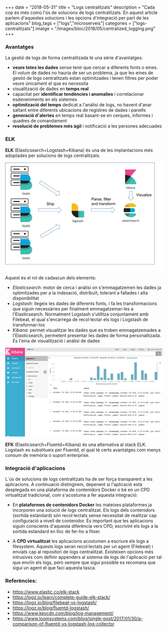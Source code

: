 +++
date        = "2018-05-31"
title       = "Logs centralitzats"
description = "Cada cop és més comú l'ús de solucions de logs centralitzats. En aquest article parlem d'aquestes solucions i les opcions d'integració per part de les aplicacions"
blog_tags   = ["logs","microserveis"]
categories  = ["logs-centralitzats"]
imatge      = "/images/bloc/2018/05/centralized_logging.png"
+++

### Avantatges

La gestió de logs de forma centralitzada té una sèrie d'avantatges:

* **veure totes les dades** sense tenir que cercar a diferents fonts o eines. El volum de dades no hauria de ser un problema, ja que les eines de gestió de logs centralitzats estan optimitzades i tenen filtres per poder veure únicament el que es necessita
* visualització de dades en **temps real**
* capacitat per **identificar tendències i anomalies** i correlacionar esdeveniments en els sistemes
* **optimització del temps** dedicat a l'anàlisi de logs, no havent d'anar saltant entre diferents ubicacions de registres de dades i panells
* **generació d'alertes** en temps real basant-se en cerques, informes i quadres de comandament
* **resolució de problemes més àgil** i notificació a les persones adecuades

### ELK

**ELK** (Elasticsearch+Logstash+Kibana) és una de les implantacions més adoptades per solucions de logs centralitzats.

![ELK](/images/bloc/2018/05/ELK.png)

Aquest és el rol de cadascun dels elements:

* _Elasticsearch_: motor de cerca i anàlisi on s'emmagatzemen les dades ja optimitzades per a la indexació, distribuït, tolerant a fallades i alta disponibilitat
* _Logstash_: llegeix les dades de diferents fonts, i fa les transformacions que siguin necessàries per finalment emmagatzemar-les a l'Elasticsearch. Normalment Logstash s'utilitza conjuntament amb Filebeat, el qual s'encarrega de recol·lectar els logs i Logstash de transformar-los
* _Kibana_: permet visualitzar les dades que es troben emmagatzemades a l'Elasticsearch, permetent presentar les dades de forma personalitzada. És l'eina de visualització i anàlisi de dades

![Kibana](/images/bloc/2018/05/kibana.png)

**EFK** (Elasticsearch+Fluentd+Kibana) és una alternativa al stack ELK. Logstash es substitueix per Fluentd, el qual té certs avantatges com menys consum de memòria o suport enterprise.

### Integració d'aplicacions

L´ús de solucions de logs centralitzats ha de ser força transparent a les aplicacions. A continuació distingirem, depenent si l'aplicació està desplegada en una plataforma de contenidors Docker o bé en un CPD virtualitzat tradicional, com s'acostuma a fer aquesta integració:

- En **plataformes de contenidors Docker** les mateixes plataformes ja incorporen una solució de logs centralitzat. Els logs dels contenidors (sortida estàndard) són recol·lectats sense necessitat de realitzar cap configuració a nivell de contenidor. És important que les aplicacions siguin conscients d'aquesta diferència vers CPD, escrivint els logs a la sortida estàndard en lloc de fer-ho a fitxer.

- A **CPD virtualitzat** les aplicacions acostumen a escriure els logs a filesystem. Aquests logs seran recol·lectats per un agent (Filebeat) i enviats cap al repositori de logs centralitzat. Existeixen opcions més intrusives com definir appenders al sistema de logs de l'aplicació per tal que enviïn els logs, però sempre que sigui possible es recomana que sigui un agent el que faci aquesta tasca.

### Referències:

* https://www.elastic.co/elk-stack
* https://logz.io/learn/complete-guide-elk-stack/
* https://logz.io/blog/filebeat-vs-logstash/
* https://logz.io/blog/fluentd-logstash/
* https://www.keycdn.com/blog/log-management/
* https://www.loomsystems.com/blog/single-post/2017/01/30/a-comparison-of-fluentd-vs-logstash-log-collector
